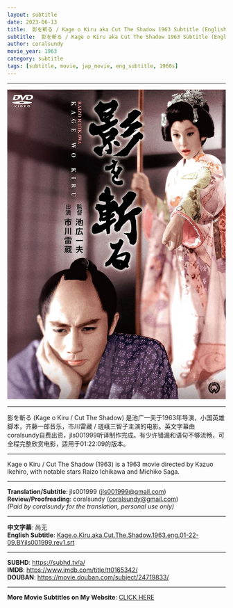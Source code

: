 ```yaml
---
layout: subtitle
date: 2023-06-13
title:  影を斬る / Kage o Kiru aka Cut The Shadow 1963 Subtitle (English)
subtitle:  影を斬る / Kage o Kiru aka Cut The Shadow 1963 Subtitle (English)
author: coralsundy
movie_year: 1963
category: subtitle
tags: [subtitle, movie, jap_movie, eng_subtitle, 1960s]
---
```


------

<img src="../assets/tt0165342.jpg" alt="tt0165342_cover_art" />

------

影を斬る (Kage o Kiru / Cut The Shadow) 是池广一夫于1963年导演，小国英雄脚本，齐藤一郎音乐，市川雷藏 / 瑳峨三智子主演的电影。英文字幕由coralsundy自费出资，jls001999听译制作完成。有少许错漏和语句不够流畅，可全程完整欣赏电影，适用于01:22:09的版本。

------

Kage o Kiru / Cut The Shadow (1963) is a 1963 movie directed by Kazuo Ikehiro, with notable stars Raizo Ichikawa and Michiko Saga.

------

**Translation/Subtitle**: jls001999 (jls001999@gmail.com)<br>
**Review/Proofreading**: coralsundy (coralsundy@gmail.com)<br>
*(Paid by coralsundy for the translation, personal use only)*

------

**中文字幕**: 尚无<br>
**English Subtitle**: [Kage.o.Kiru.aka.Cut.The.Shadow.1963.eng.01-22-09.BYjls001999.rev1.srt](../subtitles/Kage.o.Kiru.aka.Cut.The.Shadow.1963.eng.01-22-09.BYjls001999.rev1.srt)

------

**SUBHD**: <https://subhd.tv/a/><br>
**IMDB**: <https://www.imdb.com/title/tt0165342/><br>
**DOUBAN**: <https://movie.douban.com/subject/24719833/>

------

**More Movie Subtitles on My Website**: <a href='{% post_url 2021-01-10-subtitles-summary-list %}'>CLICK HERE</a>


